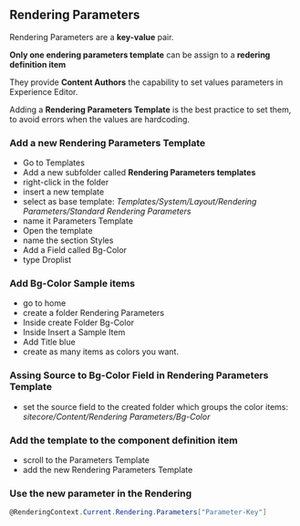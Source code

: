 ## Rendering Parameters

Rendering Parameters are a **key-value** pair.

**Only one endering parameters template** can be assign to a **redering definition item**

They provide **Content Authors** the capability to set values parameters in Experience Editor.

Adding a **Rendering Parameters Template** is the best practice to set them, to avoid errors when the values are hardcoding.

### Add a new Rendering Parameters Template

- Go to Templates
- Add a new subfolder called **Rendering Parameters templates**
- right-click in the folder
- insert a new template
- select as base template: *Templates/System/Layout/Rendering Parameters/Standard Rendering Parameters*
- name it Parameters Template
- Open the template
- name the section Styles
- Add a Field called Bg-Color
- type Droplist

### Add Bg-Color Sample items

- go to home
- create a folder Rendering Parameters
- Inside create Folder Bg-Color
- Inside Insert a Sample Item
- Add Title blue
- create as many items as colors you want.

### Assing Source to Bg-Color Field in Rendering Parameters Template

- set the source field to the created folder which groups the color items: *sitecore/Content/Rendering Parameters/Bg-Color*

### Add the template to the component definition item

- scroll to the Parameters Template
- add the new Rendering Parameters Template

### Use the new parameter in the Rendering

```csharp
@RenderingContext.Current.Rendering.Parameters["Parameter-Key"]
```